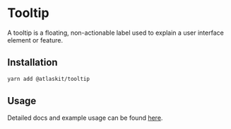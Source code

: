 # Tooltip

A tooltip is a floating, non-actionable label used to explain a user interface element or feature.

## Installation

```sh
yarn add @atlaskit/tooltip
```

## Usage

Detailed docs and example usage can be found [here](https://atlassian.design/components/tooltip/).

